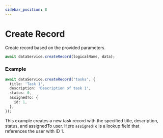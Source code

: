 ```yaml
---
sidebar_position: 8
---
```


# Create Record

Create record based on the provided parameters.

```ts
await dataService.createRecord(logicalName, data);
```

### Example

```ts
await dataService.createRecord('tasks', {
  title: 'Task 1',
  description: 'Description of task 1',
  status: 0,
  assignedTo: {
    id: 1,
  },
});
```

This example creates a new task record with the specified title, description, status, and assignedTo user. Here `assignedTo` is a lookup field that references the user with ID 1.
